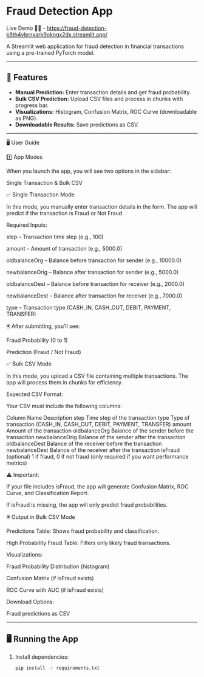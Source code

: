 # Fraud Detection App

Live Demo 🚀🔗 - https://fraud-detection-k9th4vbrnxark9okngx2dx.streamlit.app/

A Streamlit web application for fraud detection in financial transactions using a pre-trained PyTorch model.

---

## 🚀 Features
- **Manual Prediction:** Enter transaction details and get fraud probability.
- **Bulk CSV Prediction:** Upload CSV files and process in chunks with progress bar.
- **Visualizations:** Histogram, Confusion Matrix, ROC Curve (downloadable as PNG).
- **Downloadable Results:** Save predictions as CSV.

---
🖥️ User Guide

1️⃣ App Modes

When you launch the app, you will see two options in the sidebar:

Single Transaction & Bulk CSV

✅ Single Transaction Mode

In this mode, you manually enter transaction details in the form.
The app will predict if the transaction is Fraud or Not Fraud.

Required Inputs:

step – Transaction time step (e.g., 100)

amount – Amount of transaction (e.g., 5000.0)

oldbalanceOrg – Balance before transaction for sender (e.g., 10000.0)

newbalanceOrig – Balance after transaction for sender (e.g., 5000.0)

oldbalanceDest – Balance before transaction for receiver (e.g., 2000.0)

newbalanceDest – Balance after transaction for receiver (e.g., 7000.0)

type – Transaction type (CASH_IN, CASH_OUT, DEBIT, PAYMENT, TRANSFER)

🖲️ After submitting, you’ll see:

Fraud Probability (0 to 1)

Prediction (Fraud / Not Fraud)

✅ Bulk CSV Mode

In this mode, you upload a CSV file containing multiple transactions. The app will process them in chunks for efficiency.

Expected CSV Format:

Your CSV must include the following columns:

Column Name	Description
step	Time step of the transaction
type	Type of transaction (CASH_IN, CASH_OUT, DEBIT, PAYMENT, TRANSFER)
amount	Amount of the transaction
oldbalanceOrg	Balance of the sender before the transaction
newbalanceOrig	Balance of the sender after the transaction
oldbalanceDest	Balance of the receiver before the transaction
newbalanceDest	Balance of the receiver after the transaction
isFraud (optional)	1 if fraud, 0 if not fraud (only required if you want performance metrics)

⚠️ Important:

If your file includes isFraud, the app will generate Confusion Matrix, ROC Curve, and Classification Report.

If isFraud is missing, the app will only predict fraud probabilities.

🖲️ Output in Bulk CSV Mode

Predictions Table: Shows fraud probability and classification.

High Probability Fraud Table: Filters only likely fraud transactions.

Visualizations:

Fraud Probability Distribution (histogram)

Confusion Matrix (if isFraud exists)

ROC Curve with AUC (if isFraud exists)

Download Options:

Fraud predictions as CSV


---

## 🖥️ Running the App
1. Install dependencies:
   ```bash
   pip install -r requirements.txt
